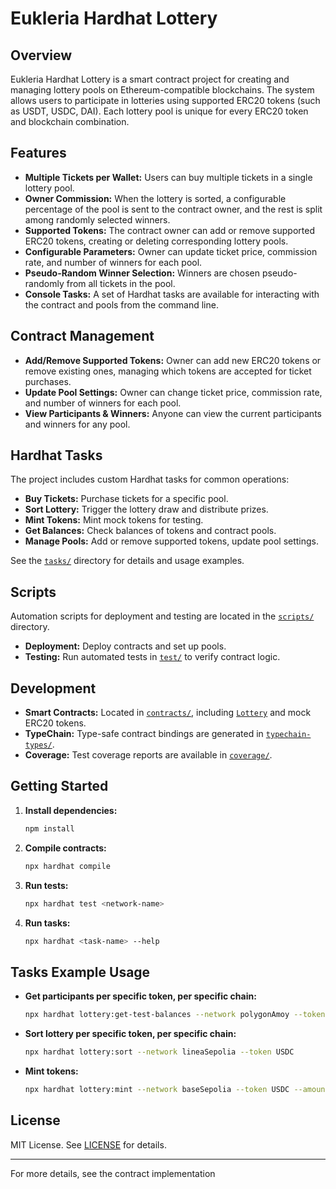 # Eukleria Hardhat Lottery

## Overview

Eukleria Hardhat Lottery is a smart contract project for creating and managing lottery pools on Ethereum-compatible blockchains. The system allows users to participate in lotteries using supported ERC20 tokens (such as USDT, USDC, DAI). Each lottery pool is unique for every ERC20 token and blockchain combination.

## Features

- **Multiple Tickets per Wallet:** Users can buy multiple tickets in a single lottery pool.
- **Owner Commission:** When the lottery is sorted, a configurable percentage of the pool is sent to the contract owner, and the rest is split among randomly selected winners.
- **Supported Tokens:** The contract owner can add or remove supported ERC20 tokens, creating or deleting corresponding lottery pools.
- **Configurable Parameters:** Owner can update ticket price, commission rate, and number of winners for each pool.
- **Pseudo-Random Winner Selection:** Winners are chosen pseudo-randomly from all tickets in the pool.
- **Console Tasks:** A set of Hardhat tasks are available for interacting with the contract and pools from the command line.

## Contract Management

- **Add/Remove Supported Tokens:** Owner can add new ERC20 tokens or remove existing ones, managing which tokens are accepted for ticket purchases.
- **Update Pool Settings:** Owner can change ticket price, commission rate, and number of winners for each pool.
- **View Participants & Winners:** Anyone can view the current participants and winners for any pool.

## Hardhat Tasks

The project includes custom Hardhat tasks for common operations:

- **Buy Tickets:** Purchase tickets for a specific pool.
- **Sort Lottery:** Trigger the lottery draw and distribute prizes.
- **Mint Tokens:** Mint mock tokens for testing.
- **Get Balances:** Check balances of tokens and contract pools.
- **Manage Pools:** Add or remove supported tokens, update pool settings.

See the [`tasks/`](tasks/) directory for details and usage examples.

## Scripts

Automation scripts for deployment and testing are located in the [`scripts/`](scripts/) directory.

- **Deployment:** Deploy contracts and set up pools.
- **Testing:** Run automated tests in [`test/`](test/) to verify contract logic.

## Development

- **Smart Contracts:** Located in [`contracts/`](contracts/), including [`Lottery`](contracts/Lottery.sol) and mock ERC20 tokens.
- **TypeChain:** Type-safe contract bindings are generated in [`typechain-types/`](typechain-types/).
- **Coverage:** Test coverage reports are available in [`coverage/`](coverage/).

## Getting Started

1. **Install dependencies:**
   ```sh
   npm install
   ```
2. **Compile contracts:**
   ```sh
   npx hardhat compile
   ```
3. **Run tests:**
   ```sh
   npx hardhat test <network-name> 
   ```
4. **Run tasks:**
   ```sh
   npx hardhat <task-name> --help
   ```

## Tasks Example Usage

- **Get participants per specific token, per specific chain:**
  ```sh
  npx hardhat lottery:get-test-balances --network polygonAmoy --token USDC
  ```
- **Sort lottery per specific token, per specific chain:**
  ```sh
  npx hardhat lottery:sort --network lineaSepolia --token USDC
  ```
- **Mint tokens:**
  ```sh
  npx hardhat lottery:mint --network baseSepolia --token USDC --amount 100
  ```

## License

MIT License. See [LICENSE](LICENSE) for details.

---

For more details, see the contract implementation
